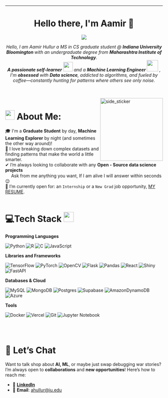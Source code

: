 <hr>
<h1 align="center">Hello there, I'm Aamir 👋 </h1>
<p align="center">
  <a href="https://github.com/DenverCoder1/readme-typing-svg"><img src="https://readme-typing-svg.herokuapp.com?lines=Computer+Science+Student;Data+Science+Enthusiast;ML+Engineer+@+Hyphenova;Research+Assistant+@+IUB;Always%20learning%20new%20things&center=true&width=500&height=50"></a>
</p>

<p align="center">
  <em>
    Hello, I am Aamir Hullur a MS in CS graduate student @ <b> Indiana University Bloomington </b> with an undergraduate degree from <b>Maharashtra Institute of Technology</b>. <br>
    <b>A passionate self-learner</b> <img src="https://github.com/TheDudeThatCode/TheDudeThatCode/blob/master/Assets/Designer.gif?raw=true" width="30px"> and a <b>Machine Learning Engineer</b>&nbsp;<img src="https://github.com/TheDudeThatCode/TheDudeThatCode/blob/master/Assets/Developer.gif?raw=true" width="36px">&nbsp,<br>I'm <b>obsessed</b>
    with <b>Data science</b>, addicted to algorithms, and fueled by coffee—constantly hunting for patterns where others see only noise.
  </em> 
<!-- <br> -->
</p>
<br><br>
<img align="right" width=200px height=200px alt="side_sticker" src="https://media.giphy.com/media/TEnXkcsHrP4YedChhA/giphy.gif" />

# <img src="https://media.giphy.com/media/iY8CRBdQXODJSCERIr/giphy.gif" width="30px">&nbsp;About Me: 

🎓 I'm a <b>Graduate Student</b> by day, <b>Machine Learning Explorer</b> by night (and sometimes the other way around)!<br>
🧠 I love breaking down complex datasets and finding patterns that make the world a little smarter.<br>
✔ I’m always looking to collaborate with any **Open - Source data science projects**<br>
<img src="https://github.com/TheDudeThatCode/TheDudeThatCode/blob/master/Assets/powerup.gif?raw=true" width="15px"> Ask from me anything you want, If I am alive I will answer within seconds 😉<br>
🎯 I’m currently open for: an `Internship` or a `New Grad` job opportunity, [MY RESUME](https://cd227723-dca8-4391-b75c-fbcc2468da10.filesusr.com/ugd/51e891_5cbf9f21273b48fc89c4b6468535b382.pdf).
<br><br>

# 💻Tech Stack <img src = "https://media2.giphy.com/media/QssGEmpkyEOhBCb7e1/giphy.gif?cid=ecf05e47a0n3gi1bfqntqmob8g9aid1oyj2wr3ds3mg700bl&rid=giphy.gif" width = 32px> 
<b>Programming Languages </b>

![Python](https://img.shields.io/badge/Python-3776AB?style=for-the-badge&logo=python&logoColor=white)
![R](https://img.shields.io/badge/r-%23276DC3.svg?style=for-the-badge&logo=r&logoColor=white)
![C](https://img.shields.io/badge/c-%2300599C.svg?style=for-the-badge&logo=c&logoColor=white)
![JavaScript](https://img.shields.io/badge/javascript-%23323330.svg?style=for-the-badge&logo=javascript&logoColor=%23F7DF1E)

<b>Libraries and Frameworks</b>

![TensorFlow](https://img.shields.io/badge/TensorFlow-%23FF6F00.svg?style=for-the-badge&logo=TensorFlow&logoColor=white)
![PyTorch](https://img.shields.io/badge/PyTorch-%23EE4C2C.svg?style=for-the-badge&logo=PyTorch&logoColor=white)
![OpenCV](https://img.shields.io/badge/opencv-%23white.svg?style=for-the-badge&logo=opencv&logoColor=white)
![Flask](https://img.shields.io/badge/flask-%23000.svg?style=for-the-badge&logo=flask&logoColor=white)
![Pandas](https://img.shields.io/badge/pandas-%23150458.svg?style=for-the-badge&logo=pandas&logoColor=white)
![React](https://img.shields.io/badge/react-%2320232a.svg?style=for-the-badge&logo=react&logoColor=%2361DAFB)
![Shiny](https://img.shields.io/badge/shiny-%23276DC3.svg?style=for-the-badge&logo=r&logoColor=white)
![FastAPI](https://img.shields.io/badge/FastAPI-005571?style=for-the-badge&logo=fastapi)

<b>Databases & Cloud </b>

![MySQL](https://img.shields.io/badge/mysql-4479A1.svg?style=for-the-badge&logo=mysql&logoColor=white)
![MongoDB](https://img.shields.io/badge/MongoDB-%234ea94b.svg?style=for-the-badge&logo=mongodb&logoColor=white)
![Postgres](https://img.shields.io/badge/postgres-%23316192.svg?style=for-the-badge&logo=postgresql&logoColor=white)
![Supabase](https://img.shields.io/badge/Supabase-3ECF8E?style=for-the-badge&logo=supabase&logoColor=white)
![AmazonDynamoDB](https://img.shields.io/badge/Amazon%20DynamoDB-4053D6?style=for-the-badge&logo=Amazon%20DynamoDB&logoColor=white)
![Azure](https://img.shields.io/badge/azure-%230072C6.svg?style=for-the-badge&logo=microsoftazure&logoColor=white)

<b> Tools </b>

![Docker](https://img.shields.io/badge/docker-%230db7ed.svg?style=for-the-badge&logo=docker&logoColor=white)
![Vercel](https://img.shields.io/badge/vercel-%23000000.svg?style=for-the-badge&logo=vercel&logoColor=white)
![Git](https://img.shields.io/badge/git-%23F05033.svg?style=for-the-badge&logo=git&logoColor=white)
![Jupyter Notebook](https://img.shields.io/badge/jupyter-%23FA0F00.svg?style=for-the-badge&logo=jupyter&logoColor=white)

<br><br>

# 💬 Let’s Chat


Want to talk shop about **AI, ML**, or maybe just swap debugging war stories? I’m always open to **collaborations** and **new opportunities**! Here’s how to reach me:
- 🏢 [**LinkedIn**](https://www.linkedin.com/in/aamir-hullur/)
- 📧 **Email**: ahullur@iu.edu
